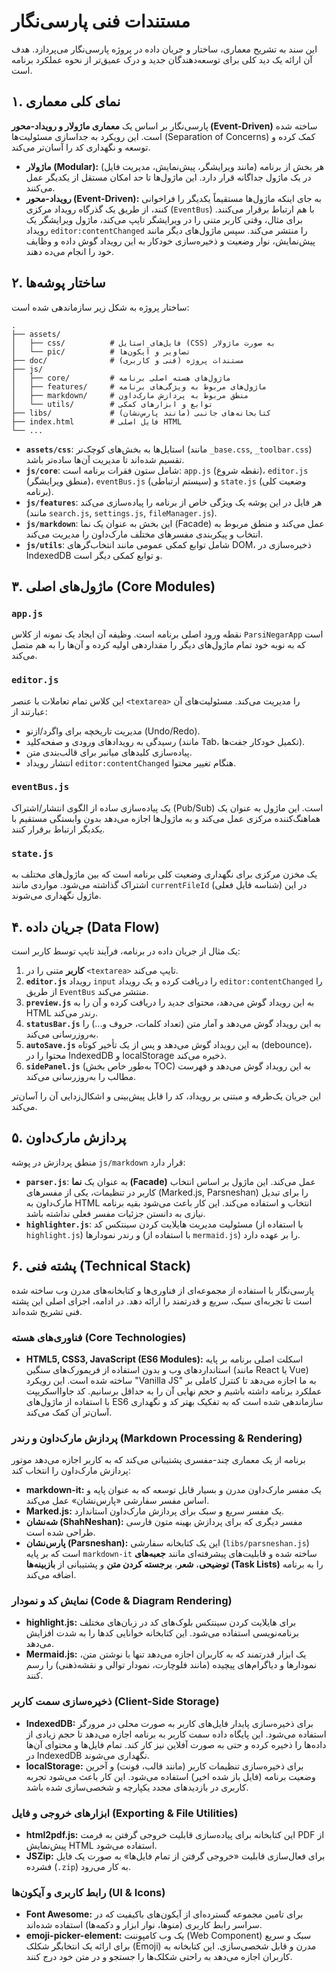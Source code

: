 # مستندات فنی پارسی‌نگار

این سند به تشریح معماری، ساختار و جریان داده در پروژه پارسی‌نگار می‌پردازد. هدف آن ارائه یک دید کلی برای توسعه‌دهندگان جدید و درک عمیق‌تر از نحوه عملکرد برنامه است.

## ۱. نمای کلی معماری

پارسی‌نگار بر اساس یک **معماری ماژولار و رویداد-محور (Event-Driven)** ساخته شده است. این رویکرد به جداسازی مسئولیت‌ها (Separation of Concerns) کمک کرده و توسعه و نگهداری کد را آسان‌تر می‌کند.

- **ماژولار (Modular):** هر بخش از برنامه (مانند ویرایشگر، پیش‌نمایش، مدیریت فایل) در یک ماژول جداگانه قرار دارد. این ماژول‌ها تا حد امکان مستقل از یکدیگر عمل می‌کنند.
- **رویداد-محور (Event-Driven):** به جای اینکه ماژول‌ها مستقیماً یکدیگر را فراخوانی کنند، از طریق یک گذرگاه رویداد مرکزی (`EventBus`) با هم ارتباط برقرار می‌کنند. برای مثال، وقتی کاربر متنی را در ویرایشگر تایپ می‌کند، ماژول ویرایشگر یک رویداد `editor:contentChanged` را منتشر می‌کند. سپس ماژول‌های دیگر مانند پیش‌نمایش، نوار وضعیت و ذخیره‌سازی خودکار به این رویداد گوش داده و وظایف خود را انجام می‌ده دهند.

## ۲. ساختار پوشه‌ها

ساختار پروژه به شکل زیر سازماندهی شده است:

```
.
├── assets/
│   ├── css/          # فایل‌های استایل (CSS) به صورت ماژولار
│   └── pic/          # تصاویر و آیکون‌ها
├── doc/              # مستندات پروژه (فنی و کاربری)
├── js/
│   ├── core/         # ماژول‌های هسته اصلی برنامه
│   ├── features/     # ماژول‌های مربوط به ویژگی‌های برنامه
│   ├── markdown/     # منطق مربوط به پردازش مارک‌داون
│   └── utils/        # توابع و ابزارهای کمکی
├── libs/             # کتابخانه‌های جانبی (مانند پارس‌نشان)
├── index.html        # فایل اصلی HTML
└── ...
```

- **`assets/css`**: استایل‌ها به بخش‌های کوچک‌تر (مانند `_base.css`, `_toolbar.css`) تقسیم شده‌اند تا مدیریت آن‌ها ساده‌تر باشد.
- **`js/core`**: شامل ستون فقرات برنامه است: `app.js` (نقطه شروع)، `editor.js` (منطق ویرایشگر)، `eventBus.js` (سیستم ارتباطی) و `state.js` (وضعیت کلی برنامه).
- **`js/features`**: هر فایل در این پوشه یک ویژگی خاص از برنامه را پیاده‌سازی می‌کند (مانند `search.js`, `settings.js`, `fileManager.js`).
- **`js/markdown`**: این بخش به عنوان یک نما (Facade) عمل می‌کند و منطق مربوط به انتخاب و پیکربندی مفسرهای مختلف مارک‌داون را مدیریت می‌کند.
- **`js/utils`**: شامل توابع کمکی عمومی مانند انتخاب‌گرهای DOM، ذخیره‌سازی در IndexedDB و توابع کمکی دیگر است.

## ۳. ماژول‌های اصلی (Core Modules)

### `app.js`
نقطه ورود اصلی برنامه است. وظیفه آن ایجاد یک نمونه از کلاس `ParsiNegarApp` است که به نوبه خود تمام ماژول‌های دیگر را مقداردهی اولیه کرده و آن‌ها را به هم متصل می‌کند.

### `editor.js`
این کلاس تمام تعاملات با عنصر `<textarea>` را مدیریت می‌کند. مسئولیت‌های آن عبارتند از:
- مدیریت تاریخچه برای واگرد/ازنو (Undo/Redo).
- رسیدگی به رویدادهای ورودی و صفحه‌کلید (مانند Tab، تکمیل خودکار جفت‌ها).
- پیاده‌سازی کلیدهای میانبر برای قالب‌بندی متن.
- انتشار رویداد `editor:contentChanged` هنگام تغییر محتوا.

### `eventBus.js`
یک پیاده‌سازی ساده از الگوی انتشار/اشتراک (Pub/Sub) است. این ماژول به عنوان یک هماهنگ‌کننده مرکزی عمل می‌کند و به ماژول‌ها اجازه می‌دهد بدون وابستگی مستقیم با یکدیگر ارتباط برقرار کنند.

### `state.js`
یک مخزن مرکزی برای نگهداری وضعیت کلی برنامه است که بین ماژول‌های مختلف به اشتراک گذاشته می‌شود. مواردی مانند `currentFileId` (شناسه فایل فعلی) در این ماژول نگهداری می‌شوند.

## ۴. جریان داده (Data Flow)

یک مثال از جریان داده در برنامه، فرآیند تایپ توسط کاربر است:

1.  **کاربر** متنی را در `<textarea>` تایپ می‌کند.
2.  **`editor.js`** رویداد `input` را دریافت کرده و یک رویداد `editor:contentChanged` را از طریق `EventBus` منتشر می‌کند.
3.  **`preview.js`** به این رویداد گوش می‌دهد، محتوای جدید را دریافت کرده و آن را به HTML رندر می‌کند.
4.  **`statusBar.js`** به این رویداد گوش می‌دهد و آمار متن (تعداد کلمات، حروف و...) را به‌روزرسانی می‌کند.
5.  **`autoSave.js`** به این رویداد گوش می‌دهد و پس از یک تأخیر کوتاه (debounce)، محتوا را در IndexedDB و localStorage ذخیره می‌کند.
6.  **`sidePanel.js`** (به‌طور خاص بخش TOC) به این رویداد گوش می‌دهد و فهرست مطالب را به‌روزرسانی می‌کند.

این جریان یک‌طرفه و مبتنی بر رویداد، کد را قابل پیش‌بینی و اشکال‌زدایی آن را آسان‌تر می‌کند.

## ۵. پردازش مارک‌داون

منطق پردازش در پوشه `js/markdown` قرار دارد:

- **`parser.js`**: به عنوان یک **نما (Facade)** عمل می‌کند. این ماژول بر اساس انتخاب کاربر در تنظیمات، یکی از مفسرهای (Marked.js, Parsneshan) را برای تبدیل مارک‌داون به HTML انتخاب و استفاده می‌کند. این کار باعث می‌شود بقیه برنامه نیازی به دانستن جزئیات مفسر فعلی نداشته باشد.
- **`highlighter.js`**: مسئولیت مدیریت هایلایت کردن سینتکس کد (با استفاده از `highlight.js`) و رندر نمودارها (با استفاده از `mermaid.js`) را بر عهده دارد.

## ۶. پشته فنی (Technical Stack)

پارسی‌نگار با استفاده از مجموعه‌ای از فناوری‌ها و کتابخانه‌های مدرن وب ساخته شده است تا تجربه‌ای سبک، سریع و قدرتمند را ارائه دهد. در ادامه، اجزای اصلی این پشته فنی تشریح شده‌اند.

### فناوری‌های هسته (Core Technologies)

- **HTML5, CSS3, JavaScript (ES6 Modules):**
  اسکلت اصلی برنامه بر پایه استانداردهای وب و بدون استفاده از فریمورک‌های سنگین (مانند React یا Vue) ساخته شده است. این رویکرد "Vanilla JS" به ما اجازه می‌دهد تا کنترل کاملی بر عملکرد برنامه داشته باشیم و حجم نهایی آن را به حداقل برسانیم. کد جاوااسکریپت با استفاده از ماژول‌های ES6 سازماندهی شده است که به تفکیک بهتر کد و نگهداری آسان‌تر آن کمک می‌کند.

### پردازش مارک‌داون و رندر (Markdown Processing & Rendering)

برنامه از یک معماری چند-مفسری پشتیبانی می‌کند که به کاربر اجازه می‌دهد موتور پردازش مارک‌داون را انتخاب کند:

- **markdown-it:** یک مفسر مارک‌داون مدرن و بسیار قابل توسعه که به عنوان پایه و اساس مفسر سفارشی «پارس‌نشان» عمل می‌کند.
- **Marked.js:** یک مفسر سریع و سبک برای پردازش مارک‌داون استاندارد.
- **شه‌نشان (ShahNeshan):** مفسر دیگری که برای پردازش بهینه متون فارسی طراحی شده است.
- **پارس‌نشان (Parsneshan):** این یک کتابخانه سفارشی (`libs/parsneshan.js`) است که بر پایه `markdown-it` ساخته شده و قابلیت‌های پیشرفته‌ای مانند **جعبه‌های توضیحی**، **شعر**، **برجسته کردن متن** و پشتیبانی از **بازبینه‌ها (Task Lists)** را به برنامه اضافه می‌کند.

### نمایش کد و نمودار (Code & Diagram Rendering)

- **highlight.js:** برای هایلایت کردن سینتکس بلوک‌های کد در زبان‌های مختلف برنامه‌نویسی استفاده می‌شود. این کتابخانه خوانایی کدها را به شدت افزایش می‌دهد.
- **Mermaid.js:** یک ابزار قدرتمند که به کاربران اجازه می‌دهد تنها با نوشتن متن، نمودارها و دیاگرام‌های پیچیده (مانند فلوچارت، نمودار توالی و نقشه‌ذهنی) را رسم کنند.

### ذخیره‌سازی سمت کاربر (Client-Side Storage)

- **IndexedDB:** برای ذخیره‌سازی پایدار فایل‌های کاربر به صورت محلی در مرورگر استفاده می‌شود. این پایگاه داده سمت کاربر به برنامه اجازه می‌دهد تا حجم زیادی از داده‌ها را ذخیره کرده و حتی به صورت آفلاین نیز کار کند. تمام فایل‌ها و محتوای آن‌ها در IndexedDB نگهداری می‌شوند.
- **localStorage:** برای ذخیره‌سازی تنظیمات کاربر (مانند قالب، فونت) و آخرین وضعیت برنامه (فایل باز شده اخیر) استفاده می‌شود. این کار باعث می‌شود تجربه کاربری در بازدیدهای مجدد یکپارچه و شخصی‌سازی شده باشد.

### ابزارهای خروجی و فایل (Exporting & File Utilities)

- **html2pdf.js:** این کتابخانه برای پیاده‌سازی قابلیت خروجی گرفتن به فرمت PDF از پیش‌نمایش HTML استفاده می‌شود.
- **JSZip:** برای فعال‌سازی قابلیت «خروجی گرفتن از تمام فایل‌ها» به صورت یک فایل فشرده (`.zip`) به کار می‌رود.

### رابط کاربری و آیکون‌ها (UI & Icons)

- **Font Awesome:** برای تامین مجموعه گسترده‌ای از آیکون‌های باکیفیت که در سراسر رابط کاربری (منوها، نوار ابزار و دکمه‌ها) استفاده شده‌اند.
- **emoji-picker-element:** یک وب کامپوننت (Web Component) سبک و سریع برای ارائه یک انتخابگر شکلک (Emoji) مدرن و قابل شخصی‌سازی. این کتابخانه به کاربران اجازه می‌دهد به راحتی شکلک‌ها را جستجو و در متن خود درج کنند.